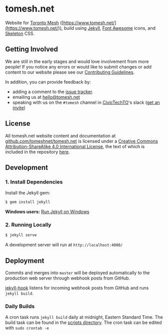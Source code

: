 # tomesh.net
Website for [Toronto Mesh](https://www.tomesh.net/) ([https://www.tomesh.net/](https://www.tomesh.net/)), build using [Jekyll](https://jekyllrb.com/), [Font Awesome](http://fontawesome.io/) icons, and [Skeleton](http://getskeleton.com/) CSS.

## Getting Involved
We are still in the early stages and would love involvement from more people!
If you notice any errors or would like to submit changes or add content to our website please see our [Contributing Guidelines](https://github.com/tomeshnet/documents/blob/master/CONTRIBUTING.md).

In addition, you can provide feedback by:
* adding a comment to the [issue tracker](https://github.com/tomeshnet/tomesh.net/issues).
* emailing us at [hello@tomesh.net](mailto:hello@tomesh.net)
* speaking with us on the `#tomesh` channel in [CivicTechTO](http://civictech.ca/)'s slack ([get an invite](https://civictechto-slack-invite.herokuapp.com/))

## License
All <span xmlns:dct="http://purl.org/dc/terms/" property="dct:title">tomesh.net website</span> content and documentation at <a xmlns:cc="http://creativecommons.org/ns#" href="https://github.com/tomeshnet/tomesh.net/" property="cc:attributionName" rel="cc:attributionURL">github.com/tomeshnet/tomesh.net</a> is licensed under a <a rel="license" href="http://creativecommons.org/licenses/by-sa/4.0/">Creative Commons Attribution-ShareAlike 4.0 International License</a>, the text of which is included in the repository [here](https://github.com/tomeshnet/tomesh.net/blob/master/LICENSE.md).

## Development

### 1. Install Dependencies

Install the Jekyll gem:

```bash
$ gem install jekyll
```
**Windows users:** [Run Jekyll on Windows](http://jekyll-windows.juthilo.com/)

### 2. Running Locally

```bash
$ jekyll serve
```

A development server will run at `http://localhost:4000/`

## Deployment

Commits and merges into `master` will be deployed automatically to the production web server through webhook posts from GitHub.

[jekyll-hook](https://github.com/developmentseed/jekyll-hook) listens for incoming webhook posts from GitHub and runs `jekyll build`.

### Daily Builds

A cron task runs `jekyll build` daily at midnight, Eastern Standard Time. The build task can be found in the [scripts directory](scripts/tomesh-build.sh). The cron task can be edited with `sudo crontab -e`
